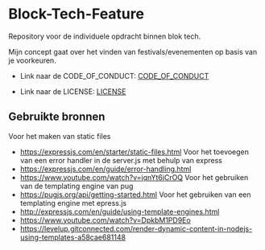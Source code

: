 # Block-Tech-Feature
Repository voor de individuele opdracht binnen blok tech.

Mijn concept gaat over het vinden van festivals/evenementen op basis van je voorkeuren.

* Link naar de CODE_OF_CONDUCT:
[CODE_OF_CONDUCT](https://github.com/thimogagliano/Block-Tech-Feature/blob/main/CODE_OF_CONDUCT.md)

* Link naar de LICENSE: 
[LICENSE](https://github.com/thimogagliano/Block-Tech-Feature/blob/main/LICENSE.md)


## Gebruikte bronnen
Voor het maken van static files
* https://expressjs.com/en/starter/static-files.html
Voor het toevoegen van een error handler in de server.js met behulp van express
* https://expressjs.com/en/guide/error-handling.html
* https://www.youtube.com/watch?v=jqnYt6jCrOQ
Voor het gebruiken van de templating engine van pug
* https://pugjs.org/api/getting-started.html
Voor het gebruiken van een templating engine met epress.js
* http://expressjs.com/en/guide/using-template-engines.html
* https://www.youtube.com/watch?v=DpkbM1PD9Eo
* https://levelup.gitconnected.com/render-dynamic-content-in-nodejs-using-templates-a58cae681148
